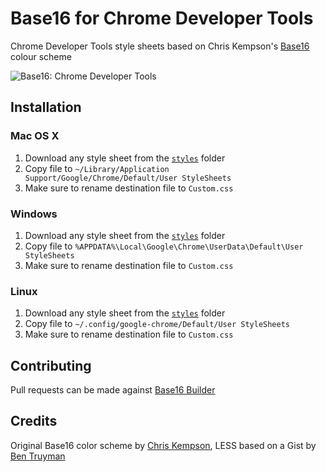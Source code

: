 # Base16 for Chrome Developer Tools

Chrome Developer Tools style sheets based on Chris Kempson's [Base16][1] colour scheme

![Base16: Chrome Developer Tools](https://raw.github.com/idleberg/base16-chrome-devtools/master/images/screenshot-chrome.png)

## Installation

### Mac OS X

1. Download any style sheet from the [`styles`][2] folder
2. Copy file to `~/Library/Application Support/Google/Chrome/Default/User StyleSheets`
3. Make sure to rename destination file to `Custom.css`

### Windows

1. Download any style sheet from the [`styles`][2] folder
2. Copy file to `%APPDATA%\Local\Google\Chrome\UserData\Default\User StyleSheets`
3. Make sure to rename destination file to `Custom.css`

### Linux

1. Download any style sheet from the [`styles`][2] folder
2. Copy file to `~/.config/google-chrome/Default/User StyleSheets`
3. Make sure to rename destination file to `Custom.css`

## Contributing

Pull requests can be made against [Base16 Builder][3]

## Credits

Original Base16 color scheme by [Chris Kempson][4], LESS based on a Gist by [Ben Truyman][5]

[1]: https://github.com/chriskempson/base16
[2]: https://github.com/idleberg/base16-chrome-devtools/tree/master/styles
[3]: http://github.com/chriskempson/base16-builder
[4]: https://github.com/chriskempson/
[5]: https://gist.github.com/3040634